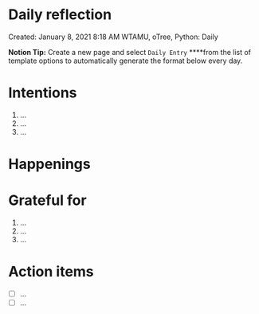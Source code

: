 # Daily reflection

Created: January 8, 2021 8:18 AM
WTAMU, oTree, Python: Daily

**Notion Tip:** Create a new page and select `Daily Entry` ****from the list of template options to automatically generate the format below every day.

# Intentions

1. ...
2. ...
3. ...

# Happenings

# Grateful for

1. ...
2. ...
3. ...

# Action items

- [ ]  ...
- [ ]  ...